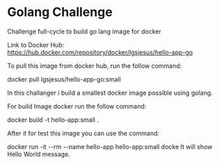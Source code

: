 # Golang Challenge
Challenge full-cycle to build go lang image for docker

Link to Docker Hub:
https://hub.docker.com/repository/docker/lgsjesus/hello-app-go

To pull this image from docker hub, run the follow command:

docker pull lgsjesus/hello-app-go:small 


In this challanger i build a smallest docker image possible using golang.

For build Image docker run the follow command:

docker build -t hello-app:small .

After it for test this image you can use the command:

docker run -it --rm --name hello-app hello-app:small
docke
It will show Hello World message.
